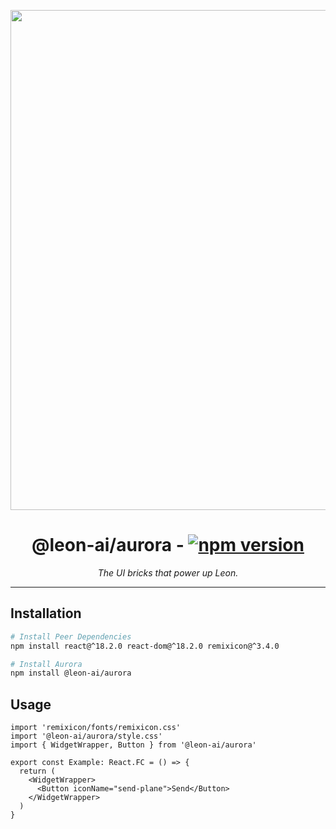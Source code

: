 <p align="center">
  <img width="800" src="https://getleon.ai/img/aurora-banner.png" />
</p>

<h1 align="center">
  @leon-ai/aurora - <a href="https://www.npmjs.com/package/@leon-ai/aurora"><img src="https://img.shields.io/npm/v/@leon-ai/aurora.svg" alt="npm version"></a>
</h1>

_<p align="center">The UI bricks that power up Leon.</p>_

---

## Installation

```sh
# Install Peer Dependencies
npm install react@^18.2.0 react-dom@^18.2.0 remixicon@^3.4.0

# Install Aurora
npm install @leon-ai/aurora
```

## Usage

```tsx
import 'remixicon/fonts/remixicon.css'
import '@leon-ai/aurora/style.css'
import { WidgetWrapper, Button } from '@leon-ai/aurora'

export const Example: React.FC = () => {
  return (
    <WidgetWrapper>
      <Button iconName="send-plane">Send</Button>
    </WidgetWrapper>
  )
}
```
